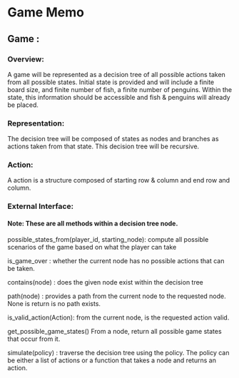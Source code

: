 # Game Memo

## Game :

### Overview:
A game will be represented as a decision tree of all possible actions taken from all possible states. Initial state is provided and will include a finite board size, and finite number of fish, a finite number of penguins. 
Within the state, this information should be accessible and fish & penguins will already be placed.

### Representation:
  The decision tree will be composed of states as nodes and branches as actions taken from that state. This decision tree will be 
  recursive. 
  
### Action:
  A action is a structure composed of starting row & column and end row and column.
  
### External Interface:

#### Note: These are all methods within a decision tree node.

possible_states_from(player_id, starting_node): compute all possible scenarios of the game based on what the player can take

is_game_over : whether the current node has no possible actions that can be taken.

contains(node) : does the given node exist within the decision tree

path(node) : provides a path from the current node to the requested node. None is return is no path exists. 

is_valid_action(Action): from the current node, is the requested action valid.

get_possible_game_states() From a node, return all possible game states that occur from it.

simulate(policy) : traverse the decision tree using the policy. The policy can be either a list of actions or a function
that takes a node and returns an action.




